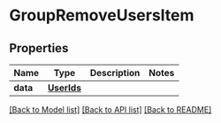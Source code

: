 # GroupRemoveUsersItem

## Properties
Name | Type | Description | Notes
------------ | ------------- | ------------- | -------------
**data** | [**UserIds**](UserIds.md) |  | 

[[Back to Model list]](../README.md#documentation-for-models) [[Back to API list]](../README.md#documentation-for-api-endpoints) [[Back to README]](../README.md)


